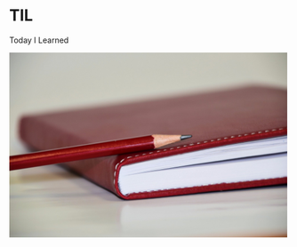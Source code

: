 # TIL
Today I Learned

<img src="https://github.com/psy-g/data/blob/master/TIL.jpg?raw=true" width = "500">

